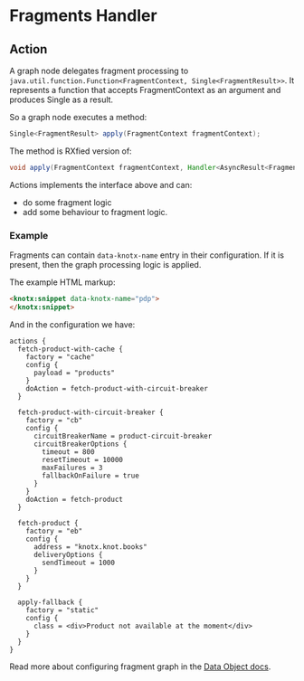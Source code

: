 # Fragments Handler

## Action
A graph node delegates fragment processing to  
`java.util.function.Function<FragmentContext, Single<FragmentResult>>`. It represents a function 
that accepts FragmentContext as an argument and produces Single<FragmentResult> as a result.

So a graph node executes a method:
```java
Single<FragmentResult> apply(FragmentContext fragmentContext);
```
The method is RXfied version of: 
```java
void apply(FragmentContext fragmentContext, Handler<AsyncResult<FragmentResult>> resultHandler);
```

Actions implements the interface above and can:
- do some fragment logic
- add some behaviour to fragment logic.

### Example
Fragments can contain `data-knotx-name` entry in their configuration. If it is present, then
the graph processing logic is applied.

The example HTML markup:
```html
<knotx:snippet data-knotx-name="pdp">
</knotx:snippet>
```

And in the configuration we have:
```hocon
actions {
  fetch-product-with-cache {
    factory = "cache"
    config {
      payload = "products"
    }
    doAction = fetch-product-with-circuit-breaker
  }
  
  fetch-product-with-circuit-breaker {
    factory = "cb"
    config {
      circuitBreakerName = product-circuit-breaker
      circuitBreakerOptions {
        timeout = 800
        resetTimeout = 10000
        maxFailures = 3
        fallbackOnFailure = true
      }
    }
    doAction = fetch-product
  }
  
  fetch-product {
    factory = "eb"
    config {
      address = "knotx.knot.books"
      deliveryOptions {
        sendTimeout = 1000
      }
    }
  }
  
  apply-fallback {
    factory = "static"
    config {
      class = <div>Product not available at the moment</div>
    }
  }
}
```

Read more about configuring fragment graph in the [Data Object docs](https://github.com/Knotx/knotx-fragments-handler/blob/master/core/docs/asciidoc/dataobjects.adoc).